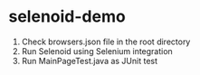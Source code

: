 # selenoid-demo

1. Check browsers.json file in the root directory
2. Run Selenoid using Selenium integration
3. Run MainPageTest.java as JUnit test